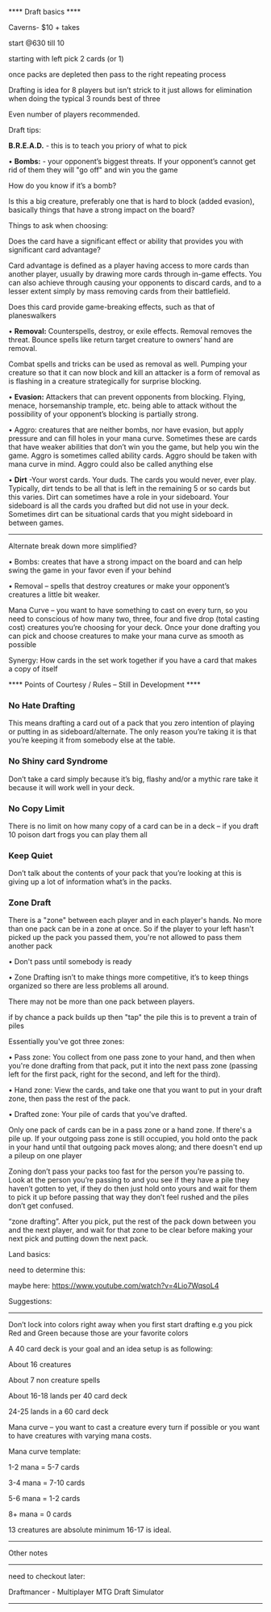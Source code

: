 **** Draft basics ****

Caverns- $10 + takes

start @630 till 10

starting with left pick 2 cards (or 1)

once packs are depleted then pass to the right repeating process

Drafting is idea for 8 players but isn’t strick to it just allows for elimination when doing the typical 3 rounds best of three

Even number of players recommended.

Draft tips:

**B.R.E.A.D.** - this is to teach you priory of what to pick

•	**Bombs:** - your opponent’s biggest threats. If your opponent’s cannot get rid of them they will "go off" and win you the game

How do you know if it’s a bomb? 

Is this a big creature, preferably one that is hard to block (added evasion), basically things that have a strong impact on the board?

Things to ask when choosing:

Does the card have a significant effect or ability that provides you with significant card advantage? 

Card advantage is defined as a player having access to more cards than another player, usually by drawing more cards through in-game effects. You can also achieve through causing your opponents to discard cards, and to a lesser extent simply by mass removing cards from their battlefield. 

Does this card provide game-breaking effects, such as that of planeswalkers

•	**Removal:** Counterspells, destroy, or exile effects. Removal removes the threat. Bounce spells like return target creature to owners’ hand are removal.

Combat spells and tricks can be used as removal as well. Pumping your creature so that it can now block and kill an attacker is a form of removal as is flashing in a creature strategically for surprise blocking. 

•	**Evasion:** Attackers that can prevent opponents from blocking. Flying, menace, horsemanship trample, etc. being able to attack without the possibility of your opponent’s blocking is partially strong. 

•	Aggro: creatures that are neither bombs, nor have evasion, but apply pressure and can fill holes in your mana curve. Sometimes these are cards that have weaker abilities that don’t win you the game, but help you win the game. Aggro is sometimes called ability cards. Aggro should be taken with mana curve in mind. Aggro could also be called anything else

•	**Dirt** -Your worst cards. Your duds. The cards you would never, ever play. Typically, dirt tends to be all that is left in the remaining 5 or so cards but this varies. Dirt can sometimes have a role in your sideboard. Your sideboard is all the cards you drafted but did not use in your deck.  Sometimes dirt can be situational cards that you might sideboard in between games. 

****************

Alternate break down more simplified?

•	Bombs: creates that have a strong impact on the board and can help swing the game in your favor even if your behind

•	Removal – spells that destroy creatures or make your opponent’s creatures a little bit weaker.

Mana Curve – you want to have something to cast on every turn, so you need to conscious of how many two, three, four and five drop (total casting cost) creatures you’re choosing for your deck. Once your done drafting you can pick and choose creatures to make your mana curve as smooth as possible

Synergy: How cards in the set work together if you have a card that makes a copy of itself 

**** Points of Courtesy / Rules – Still in Development ****

### No Hate Drafting ### 

This means drafting a card out of a pack that you zero intention of playing or putting in as sideboard/alternate. The only reason you’re taking it is that you’re keeping it from somebody else at the table. 

### No Shiny card Syndrome ###

Don’t take a card simply because it’s big, flashy and/or a mythic rare take it because it will work well in your deck. 

### No Copy Limit  ### 

There is no limit on how many copy of a card can be in a deck – if you draft 10 poison dart frogs you can play them all

### Keep Quiet ### 

Don’t talk about the contents of your pack that you’re looking at this is giving up a lot of information what’s in the packs.

### Zone Draft ### 

There is a "zone" between each player and in each player's hands. No more than one pack can be in a zone at once. So if the player to your left hasn't picked up the pack you passed them, you're not allowed to pass them another pack

•	Don't pass until somebody is ready

•	Zone Drafting isn’t to make things more competitive, it’s to keep things organized so there are less problems all around.

There may not be more than one pack between players.

if by chance a pack builds up then "tap" the pile this is to prevent a train of piles



Essentially you've got three zones:

•	Pass zone: You collect from one pass zone to your hand, and then when you're done drafting from that pack, put it into the next pass zone (passing left for the first pack, right for the second, and left for the third).

•	Hand zone: View the cards, and take one that you want to put in your draft zone, then pass the rest of the pack.

•	Drafted zone: Your pile of cards that you've drafted.

Only one pack of cards can be in a pass zone or a hand zone. If there's a pile up. If your outgoing pass zone is still occupied, you hold onto the pack in your hand until that outgoing pack moves along; and there doesn't end up a pileup on one player

Zoning don’t pass your packs too fast for the person you’re passing to. Look at the person you’re passing to and you see if they have a pile they haven’t gotten to yet, if they do then just hold onto yours and wait for them to pick it up before passing that way they don’t feel rushed and the piles don’t get confused. 

“zone drafting”. After you pick, put the rest of the pack down between you and the next player, and wait for that zone to be clear before making your next pick and putting down the next pack.


Land basics:

need to determine this:

maybe here: https://www.youtube.com/watch?v=4Lio7WqsoL4


Suggestions:

*************

Don’t lock into colors right away when you first start drafting e.g you pick Red and Green because those are your favorite colors


A 40 card deck is your goal and an idea setup is as following:

About 16 creatures

About 7 non creature spells

About 16-18 lands per 40 card deck

24-25 lands in a 60 card deck

Mana curve – you want to cast a creature every turn if possible or you want to have creatures with varying mana costs. 

Mana curve template:

1-2 mana = 5-7 cards

3-4 mana = 7-10 cards

5-6 mana = 1-2 cards

8+ mana = 0 cards

13 creatures are absolute minimum 16-17 is ideal.


**********

Other notes

**********

need to checkout later:

Draftmancer - Multiplayer MTG Draft Simulator

**********

